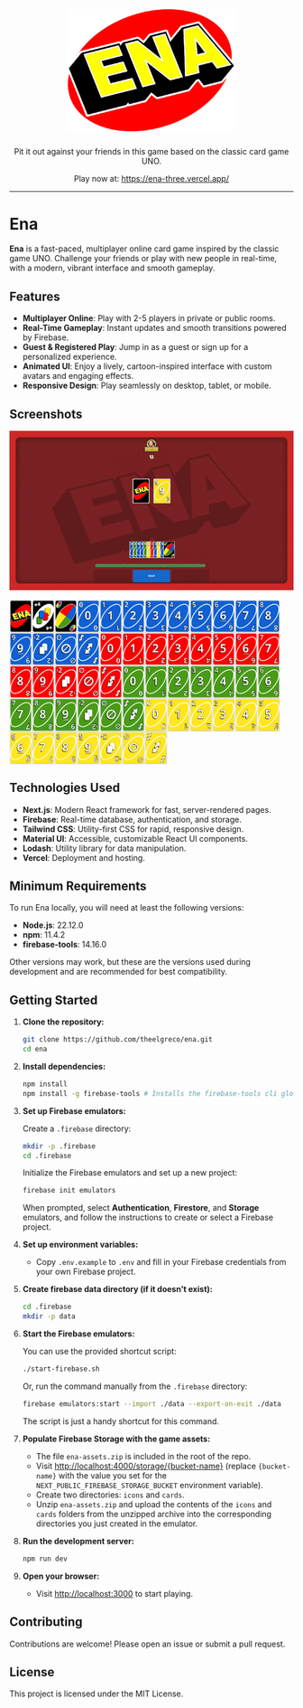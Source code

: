 <div align="center">
    <img src="promo/logo.svg" width="300px" style="margin-bottom:10px;" />
    <p>Pit it out against your friends in this game based on the classic card game UNO.</p>
    <p>Play now at: <a href="https://ena-three.vercel.app/">https://ena-three.vercel.app/</a></p>
</div>

---

# Ena

**Ena** is a fast-paced, multiplayer online card game inspired by the classic game UNO. Challenge your friends or play with new people in real-time, with a modern, vibrant interface and smooth gameplay.

## Features

- **Multiplayer Online**: Play with 2-5 players in private or public rooms.
- **Real-Time Gameplay**: Instant updates and smooth transitions powered by Firebase.
- **Guest & Registered Play**: Jump in as a guest or sign up for a personalized experience.
- **Animated UI**: Enjoy a lively, cartoon-inspired interface with custom avatars and engaging effects.
- **Responsive Design**: Play seamlessly on desktop, tablet, or mobile.

## Screenshots

<p align="center">
  <img src="promo/gameplay.gif" alt="Game Screenshot" />
  <p style="display:flex;flex-wrap:wrap;max-width:100%;width:100%;">
    <img style="width:40px" src="promo/cards/back.svg"  />
    <img style="width:40px" src="promo/cards/black-+4.svg"  />
    <img style="width:40px" src="promo/cards/black-wild.svg"  />
    <img style="width:40px" src="promo/cards/blue-0.svg"  />
    <img style="width:40px" src="promo/cards/blue-1.svg"  />
    <img style="width:40px" src="promo/cards/blue-2.svg"  />
    <img style="width:40px" src="promo/cards/blue-3.svg"  />
    <img style="width:40px" src="promo/cards/blue-4.svg"  />
    <img style="width:40px" src="promo/cards/blue-5.svg"  />
    <img style="width:40px" src="promo/cards/blue-6.svg"  />
    <img style="width:40px" src="promo/cards/blue-7.svg"  />
    <img style="width:40px" src="promo/cards/blue-8.svg"  />
    <img style="width:40px" src="promo/cards/blue-9.svg"  />
    <img style="width:40px" src="promo/cards/blue-+2.svg"  />
    <img style="width:40px" src="promo/cards/blue-skip.svg"  />
    <img style="width:40px" src="promo/cards/blue-switch.svg"  />
    <img style="width:40px" src="promo/cards/red-0.svg"  />
    <img style="width:40px" src="promo/cards/red-1.svg"  />
    <img style="width:40px" src="promo/cards/red-2.svg"  />
    <img style="width:40px" src="promo/cards/red-3.svg"  />
    <img style="width:40px" src="promo/cards/red-4.svg"  />
    <img style="width:40px" src="promo/cards/red-5.svg"  />
    <img style="width:40px" src="promo/cards/red-6.svg"  />
    <img style="width:40px" src="promo/cards/red-7.svg"  />
    <img style="width:40px" src="promo/cards/red-8.svg"  />
    <img style="width:40px" src="promo/cards/red-9.svg"  />
    <img style="width:40px" src="promo/cards/red-+2.svg"  />
    <img style="width:40px" src="promo/cards/red-skip.svg"  />
    <img style="width:40px" src="promo/cards/red-switch.svg"  />
    <img style="width:40px" src="promo/cards/green-0.svg"  />
    <img style="width:40px" src="promo/cards/green-1.svg"  />
    <img style="width:40px" src="promo/cards/green-2.svg"  />
    <img style="width:40px" src="promo/cards/green-3.svg"  />
    <img style="width:40px" src="promo/cards/green-4.svg"  />
    <img style="width:40px" src="promo/cards/green-5.svg"  />
    <img style="width:40px" src="promo/cards/green-6.svg"  />
    <img style="width:40px" src="promo/cards/green-7.svg"  />
    <img style="width:40px" src="promo/cards/green-8.svg"  />
    <img style="width:40px" src="promo/cards/green-9.svg"  />
    <img style="width:40px" src="promo/cards/green-+2.svg"  />
    <img style="width:40px" src="promo/cards/green-skip.svg"  />
    <img style="width:40px" src="promo/cards/green-switch.svg"  />
    <img style="width:40px" src="promo/cards/yellow-0.svg"  />
    <img style="width:40px" src="promo/cards/yellow-1.svg"  />
    <img style="width:40px" src="promo/cards/yellow-2.svg"  />
    <img style="width:40px" src="promo/cards/yellow-3.svg"  />
    <img style="width:40px" src="promo/cards/yellow-4.svg"  />
    <img style="width:40px" src="promo/cards/yellow-5.svg"  />
    <img style="width:40px" src="promo/cards/yellow-6.svg"  />
    <img style="width:40px" src="promo/cards/yellow-7.svg"  />
    <img style="width:40px" src="promo/cards/yellow-8.svg"  />
    <img style="width:40px" src="promo/cards/yellow-9.svg"  />
    <img style="width:40px" src="promo/cards/yellow-+2.svg"  />
    <img style="width:40px" src="promo/cards/yellow-skip.svg"  />
    <img style="width:40px" src="promo/cards/yellow-switch.svg"  />
  </p>
</p>

## Technologies Used

- **Next.js**: Modern React framework for fast, server-rendered pages.
- **Firebase**: Real-time database, authentication, and storage.
- **Tailwind CSS**: Utility-first CSS for rapid, responsive design.
- **Material UI**: Accessible, customizable React UI components.
- **Lodash**: Utility library for data manipulation.
- **Vercel**: Deployment and hosting.

## Minimum Requirements

To run Ena locally, you will need at least the following versions:

- **Node.js**: 22.12.0
- **npm**: 11.4.2
- **firebase-tools**: 14.16.0

Other versions may work, but these are the versions used during development and are recommended for best compatibility.

## Getting Started

1. **Clone the repository:**

   ```sh
   git clone https://github.com/theelgreco/ena.git
   cd ena
   ```

2. **Install dependencies:**

   ```sh
   npm install
   npm install -g firebase-tools # Installs the firebase-tools cli globally
   ```

3. **Set up Firebase emulators:**

   Create a `.firebase` directory:

   ```sh
   mkdir -p .firebase
   cd .firebase
   ```

   Initialize the Firebase emulators and set up a new project:

   ```sh
   firebase init emulators
   ```

   When prompted, select **Authentication**, **Firestore**, and **Storage** emulators, and follow the instructions to create or select a Firebase project.

4. **Set up environment variables:**

   - Copy `.env.example` to `.env` and fill in your Firebase credentials from your own Firebase project.

5. **Create firebase data directory (if it doesn't exist):**

   ```sh
   cd .firebase
   mkdir -p data
   ```

6. **Start the Firebase emulators:**

   You can use the provided shortcut script:

   ```sh
   ./start-firebase.sh
   ```

   Or, run the command manually from the `.firebase` directory:

   ```sh
   firebase emulators:start --import ./data --export-on-exit ./data
   ```

   The script is just a handy shortcut for this command.

7. **Populate Firebase Storage with the game assets:**

   - The file `ena-assets.zip` is included in the root of the repo.
   - Visit [http://localhost:4000/storage/{bucket-name}](http://localhost:4000/storage) (replace `{bucket-name}` with the value you set for the `NEXT_PUBLIC_FIREBASE_STORAGE_BUCKET` environment variable).
   - Create two directories: `icons` and `cards`.
   - Unzip `ena-assets.zip` and upload the contents of the `icons` and `cards` folders from the unzipped archive into the corresponding directories you just created in the emulator.

8. **Run the development server:**

   ```sh
   npm run dev
   ```

9. **Open your browser:**
   - Visit [http://localhost:3000](http://localhost:3000) to start playing.

## Contributing

Contributions are welcome! Please open an issue or submit a pull request.

## License

This project is licensed under the MIT License.
